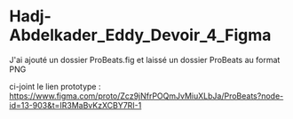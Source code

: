 ﻿# Hadj-Abdelkader_Eddy_Devoir_4_Figma

J'ai ajouté un dossier ProBeats.fig et laissé un dossier ProBeats au format PNG

ci-joint le lien prototype : https://www.figma.com/proto/Zcz9jNfrPOQmJvMiuXLbJa/ProBeats?node-id=13-903&t=IR3MaBvKzXCBY7RI-1
